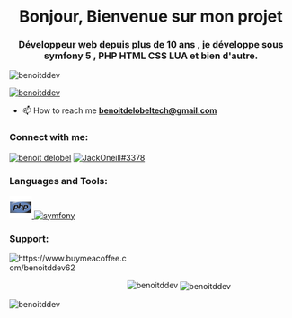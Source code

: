 <h1 align="center">Bonjour, Bienvenue sur mon projet</h1>
<h3 align="center">Développeur web depuis plus de 10 ans , je développe sous symfony 5 , PHP HTML CSS LUA et bien d'autre.</h3>

<p align="left"> <img src="https://komarev.com/ghpvc/?username=benoitddev&label=Profile%20views&color=0e75b6&style=flat" alt="benoitddev" /> </p>

<p align="left"> <a href="https://github.com/ryo-ma/github-profile-trophy"><img src="https://github-profile-trophy.vercel.app/?username=benoitddev" alt="benoitddev" /></a> </p>

- 📫 How to reach me **benoitdelobeltech@gmail.com**

<h3 align="left">Connect with me:</h3>
<p align="left">
<a href="https://linkedin.com/in/benoit delobel" target="blank"><img align="center" src="https://raw.githubusercontent.com/rahuldkjain/github-profile-readme-generator/master/src/images/icons/Social/linked-in-alt.svg" alt="benoit delobel" height="30" width="40" /></a>
<a href="https://discord.gg/JackOneill#3378" target="blank"><img align="center" src="https://raw.githubusercontent.com/rahuldkjain/github-profile-readme-generator/master/src/images/icons/Social/discord.svg" alt="JackOneill#3378" height="30" width="40" /></a>
</p>

<h3 align="left">Languages and Tools:</h3>
<p align="left"> <a href="https://www.php.net" target="_blank"> <img src="https://raw.githubusercontent.com/devicons/devicon/master/icons/php/php-original.svg" alt="php" width="40" height="40"/> </a> <a href="https://symfony.com" target="_blank"> <img src="https://symfony.com/logos/symfony_black_03.svg" alt="symfony" width="40" height="40"/> </a> </p>

<h3 align="left">Support:</h3>
<p><a href="https://www.buymeacoffee.com/https://www.buymeacoffee.com/benoitddev62"> <img align="left" src="https://cdn.buymeacoffee.com/buttons/v2/default-yellow.png" height="50" width="210" alt="https://www.buymeacoffee.com/benoitddev62" /></a></p><br><br>

<p><img align="left" src="https://github-readme-stats.vercel.app/api/top-langs?username=benoitddev&show_icons=true&locale=en&layout=compact" alt="benoitddev" /></p>

<p>&nbsp;<img align="center" src="https://github-readme-stats.vercel.app/api?username=benoitddev&show_icons=true&locale=en" alt="benoitddev" /></p>

<p><img align="center" src="https://github-readme-streak-stats.herokuapp.com/?user=benoitddev&" alt="benoitddev" /></p>


